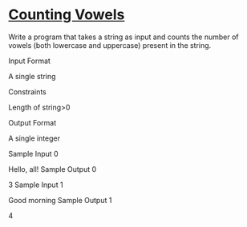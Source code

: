# [Counting Vowels](https://www.hackerrank.com/contests/grapecity-coding-questions/challenges/counting-vowels-3-4/problem)

Write a program that takes a string as input and counts the number of vowels (both lowercase and uppercase) present in the string.

Input Format

A single string

Constraints

Length of string>0

Output Format

A single integer

Sample Input 0

Hello, all!
Sample Output 0

3
Sample Input 1

Good morning
Sample Output 1

4
